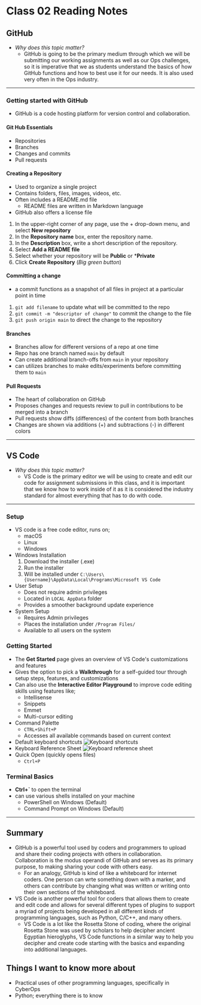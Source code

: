 # **Class 02 Reading Notes**

## **GitHub**
- *Why does this topic matter?*
  - GitHub is going to be the primary medium through which we will be submitting our working assignments as well as our Ops challenges, so it is imperative that we as students understand the basics of how GitHub functions and how to best use it for our needs. It is also used very often in the Ops industry.
---
### **Getting started with GitHub**
- GitHub is a code hosting platform for version control and collaboration.
#### **Git Hub Essentials**
  - Repositories
  - Branches
  - Changes and commits
  - Pull requests  
#### **Creating a Repository**
  - Used to organize a single project
  - Contains folders, files, images, videos, etc.
  - Often includes a README.md file
    - README files are written in Markdown language
  - GitHub also offers a license file

1. In the upper-right corner of any page, use the + drop-down menu, and select **New repository**
2. In the **Repository name** box, enter the repository name.
3. In the **Description** box, write a short description of the repository.
4. Select **Add a README file**
5. Select whether your repository will be **Public** or ***Private**
6. Click **Create Repository** (*Big green button*)

#### **Committing a change**
- a commit functions as a snapshot of all files in project at a particular point in time

1. `git add filename` to update what will be committed to the repo
2. `git commit -m "descriptor of change"` to commit the change to the file
3. `git push origin main` to direct the change to the repository 
   
#### **Branches**
- Branches allow for different versions of a repo at one time
- Repo has one branch named `main` by default
- Can create additional branch-offs from `main` in your repository
- can utilizes branches to make edits/experiments before committing them to `main`

#### **Pull Requests**
- The heart of collaboration on GitHub
- Proposes changes and requests review to pull in contributions to be merged into a branch
- Pull requests show diffs (differences) of the content from both branches
- Changes are shown via additions (+) and subtractions (-) in different colors

---

## **VS Code**
- *Why does this topic matter?*
  - VS Code is the primary editor we will be using to create and edit our code for assignment submissions in this class, and it is important that we know how to work inside of it as it is considered the industry standard for almost everything that has to do with code.
---
### **Setup**
- VS code is a free code editor, runs on;
  - macOS
  - Linux
  - Windows
- Windows Installation
  1. Download the installer (.exe)
  2. Run the installer
  3. Will be installed under `C:\Users\{Username}\AppData\Local\Programs\Microsoft VS Code`
- User Setup
  - Does not require admin privileges
  - Located in `LOCAL AppData` folder
  - Provides a smoother background update experience
- System Setup
  - Requires Admin privileges
  - Places the installation under `/Program Files/`
  - Available to all users on the system
### **Getting Started**
- The **Get Started** page gives an overview of VS Code's customizations and features
- Gives the option to pick a **Walkthrough** for a self-guided tour through setup steps, features, and customizations
- Can also use the **Interactive Editor Playground** to improve code editing skills using features like;
  - Intellisense
  - Snippets
  - Emmet
  - Multi-cursor editing
- Command Palette
  - `CTRL+Shift+P`
  - Accesses all available commands based on current context
- Default keyboard shortcuts
![Keyboard shortcuts](https://code.visualstudio.com/assets/docs/getstarted/tips-and-tricks/keyboard-references.png)
- Keyboard Reference Sheet
![Keyboard reference sheet](https://code.visualstudio.com/assets/docs/getstarted/tips-and-tricks/KeyboardReferenceSheet.png)
- Quick Open (quickly opens files)
  - `Ctrl+P`


### **Terminal Basics**
- **Ctrl+`** to open the terminal
- can use various shells installed on your machine
  - PowerShell on Windows (Default)
  - Command Prompt on Windows (Default)
---
## **Summary**
- GitHub is a powerful tool used by coders and programmers to upload and share their coding projects with others in collaboration. Collaboration is the modus operandi of GitHub and serves as its primary purpose, to making sharing your code with others easy.
  - For an analogy, GitHub is kind of like a whiteboard for internet coders. One person can wrte something down with a marker, and others can contribute by changing what was written or writing onto their own sections of the whiteboard.
- VS Code is another powerful tool for coders that allows them to create and edit code and allows for several different types of plugins to support a myriad of projects being developed in all different kinds of programming languages, such as Python, C/C++, and many others.
  - VS Code is a lot like the Rosetta Stone of coding, where the original Rosetta Stone was used by scholars to help decipher ancient Egyptian hieroglyphs, VS Code functions in a similar way to help you decipher and create code starting with the basics and expanding into additional languages.

## Things I want to know more about
- Practical uses of other programming languages, specifically in CyberOps 
- Python; everything there is to know